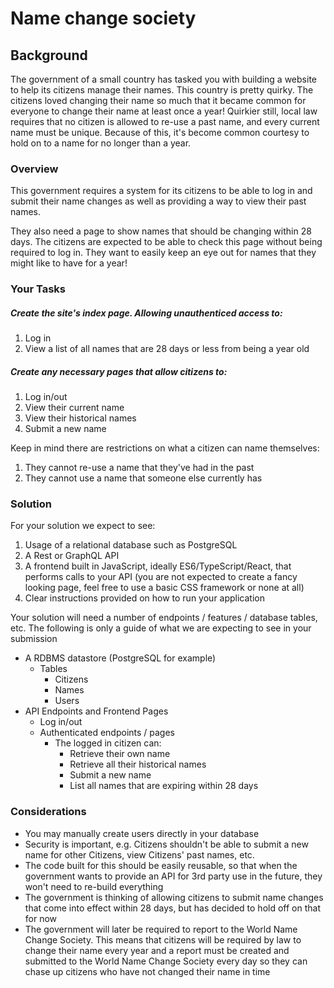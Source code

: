# Name change society

## Background
The government of a small country has tasked you with building a website to help its citizens manage their names. This country is pretty quirky. The citizens loved changing their name so much that it became common for everyone to change their name at least once a year! Quirkier still, local law requires that no citizen is allowed to re-use a past name, and every current name must be unique. Because of this, it's become common courtesy to hold on to a name for no longer than a year.

### Overview
This government requires a system for its citizens to be able to log in and submit their name changes as well as providing a way to view their past names. 

They also need a page to show names that should be changing within 28 days. The citizens are expected to be able to check this page without being required to log in. They want to easily keep an eye out for names that they might like to have for a year!

### Your Tasks
##### Create the site's index page. Allowing unauthenticed access to:
1. Log in
1. View a list of all names that are 28 days or less from being a year old

##### Create any necessary pages that allow citizens to:
1. Log in/out
1. View their current name
1. View their historical names
1. Submit a new name

Keep in mind there are restrictions on what a citizen can name themselves:
1. They cannot re-use a name that they've had in the past
1. They cannot use a name that someone else currently has

### Solution
For your solution we expect to see:
1. Usage of a relational database such as PostgreSQL
1. A Rest or GraphQL API
1. A frontend built in JavaScript, ideally ES6/TypeScript/React, that performs calls to your API (you are not expected to create a fancy looking page, feel free to use a basic CSS framework or none at all)
1. Clear instructions provided on how to run your application

Your solution will need a number of endpoints / features / database tables, etc. The following is only a guide of what we are expecting to see in your submission

- A RDBMS datastore (PostgreSQL for example)
  - Tables
    - Citizens
    - Names
    - Users
- API Endpoints and Frontend Pages
  - Log in/out
  - Authenticated endpoints / pages
    - The logged in citizen can:
      - Retrieve their own name
      - Retrieve all their historical names
      - Submit a new name
      - List all names that are expiring within 28 days

### Considerations
- You may manually create users directly in your database
- Security is important, e.g. Citizens shouldn't be able to submit a new name for other Citizens, view Citizens' past names, etc.
- The code built for this should be easily reusable, so that when the government wants to provide an API for 3rd party use in the future, they won't need to re-build everything
- The government is thinking of allowing citizens to submit name changes that come into effect within 28 days, but has decided to hold off on that for now
- The government will later be required to report to the World Name Change Society. This means that citizens will be required by law to change their name every year and a report must be created and submitted to the World Name Change Society every day so they can chase up citizens who have not changed their name in time
